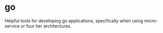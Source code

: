 # go
Helpful tools for developing go applications, specifically when using micro-service or four tier architectures.
